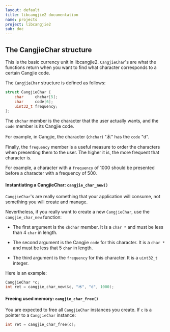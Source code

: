```yaml
---
layout: default
title: libcangjie2 documentation
name: projects
project: libcangjie2
sub: doc
---
```


## The CangjieChar structure

This is the basic currency unit in libcangjie2. `CangjieChar`'s are what the
functions return when you want to find what character corresponds to a certain
Cangjie code.

The `CangjieChar` structure is defined as follows:

```c
struct CangjieChar {
    char     chchar[5];
    char     code[6];
    uint32_t frequency;
};
```

The `chchar` member is the character that the user actually wants, and the
`code` member is its Cangjie code.

For example, in Cangjie, the character (`chchar`) "木" has the `code` "d".

Finally, the `frequency` member is a useful measure to order the characters
when presenting them to the user. The higher it is, the more frequent that
character is.

For example, a character with a `frequency` of 1000 should be presented before
a character with a frequency of 500.

#### Instantiating a CangjieChar: `cangjie_char_new()`

`CangjieChar`'s are really something that your application will consume, not
something you will create and manage.

Nevertheless, if you really want to create a new `CangjieChar`, use the
`cangjie_char_new` function:

* The first argument is the `chchar` member. It is a `char *` and must be
  less than 4 `char` in length.

* The second argument is the Cangjie `code` for this character. It is a
  `char *` and must be less that 5 `char` in length.

* The third argument is the `frequency` for this character. It is a `uint32_t`
  integer.

Here is an example:

```c
CangjieChar *c;
int ret = cangjie_char_new(&c, "木", "d", 1000);
```

#### Freeing used memory: `cangjie_char_free()`

You are expected to free all `CangjieChar` instances you create. If `c` is a
pointer to a `CangjieChar` instance:

```c
int ret = cangjie_char_free(c);
```

